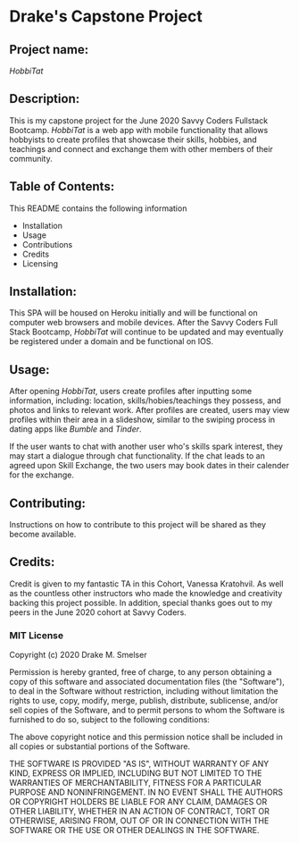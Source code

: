 # Drake's Capstone Project

## Project name:
_HobbiTat_


## Description:
This is my capstone project for the June 2020 Savvy Coders Fullstack Bootcamp. _HobbiTat_ is
a web app with mobile functionality that allows hobbyists to create profiles that showcase their skills, hobbies, and teachings and connect and exchange them with other members of their community.



## Table of Contents:
This README contains the following information
- Installation
- Usage
- Contributions
- Credits
- Licensing


## Installation:
This SPA will be housed on Heroku initially and will be functional on computer web browsers and mobile devices. After the Savvy Coders Full Stack Bootcamp, _HobbiTat_ will continue to be updated and may eventually be registered under a domain and be functional on IOS.

## Usage:
After opening _HobbiTat_, users create profiles after inputting some information, including: location, skills/hobies/teachings they possess, and photos and links to relevant work. After profiles are created, users may view profiles within their area in a slideshow, similar to the swiping process in dating apps like _Bumble_ and _Tinder_.

If the user wants to chat with another user who's skills spark interest, they may start a dialogue through chat functionality. If the chat leads to an agreed upon Skill Exchange, the two users may book dates in their calender for the exchange.


## Contributing:
Instructions on how to contribute to this project will be shared as they become available.


## Credits:
Credit is given to my fantastic TA in this Cohort, Vanessa Kratohvil. As well as the countless other instructors who made the knowledge and creativity backing this project possible. In addition, special thanks goes out to my peers in the June 2020 cohort at Savvy Coders.


### MIT License
Copyright (c) 2020 Drake M. Smelser

Permission is hereby granted, free of charge, to any person obtaining a copy of this software and associated documentation files (the "Software"), to deal in the Software without restriction, including without limitation the rights to use, copy, modify, merge, publish, distribute, sublicense, and/or sell copies of the Software, and to permit persons to whom the Software is furnished to do so, subject to the following conditions:

The above copyright notice and this permission notice shall be included in all copies or substantial portions of the Software.

THE SOFTWARE IS PROVIDED "AS IS", WITHOUT WARRANTY OF ANY KIND, EXPRESS OR IMPLIED, INCLUDING BUT NOT LIMITED TO THE WARRANTIES OF MERCHANTABILITY, FITNESS FOR A PARTICULAR PURPOSE AND NONINFRINGEMENT. IN NO EVENT SHALL THE AUTHORS OR COPYRIGHT HOLDERS BE LIABLE FOR ANY CLAIM, DAMAGES OR OTHER LIABILITY, WHETHER IN AN ACTION OF CONTRACT, TORT OR OTHERWISE, ARISING FROM, OUT OF OR IN CONNECTION WITH THE SOFTWARE OR THE USE OR OTHER DEALINGS IN THE SOFTWARE.
